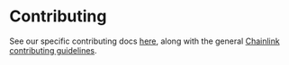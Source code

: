 # Contributing

See our specific contributing docs [here](https://smartcontractkit.github.io/integrations-framework/contributing/), along with the general [Chainlink contributing guidelines](https://docs.chain.link/docs/contributing-to-chainlink/).
